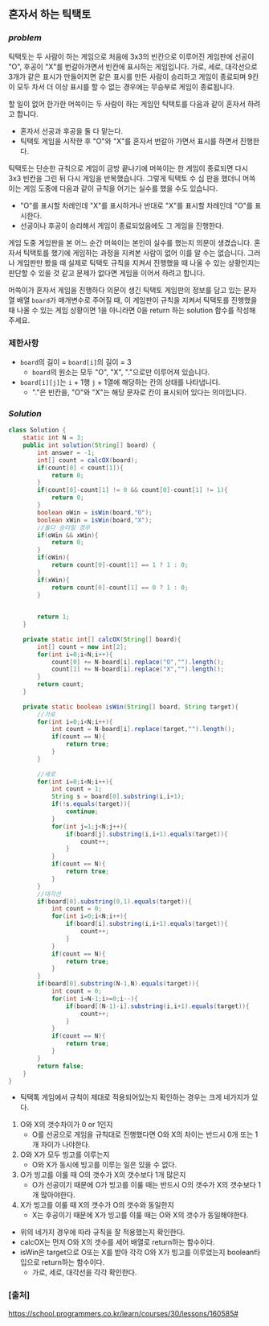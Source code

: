 ## **혼자서 하는 틱택토**


### ***problem***
틱택토는 두 사람이 하는 게임으로 처음에 3x3의 빈칸으로 이루어진 게임판에 선공이 "O", 후공이 "X"를 번갈아가면서 빈칸에 표시하는 게임입니다. 가로, 세로, 대각선으로 3개가 같은 표시가 만들어지면 같은 표시를 만든 사람이 승리하고 게임이 종료되며 9칸이 모두 차서 더 이상 표시를 할 수 없는 경우에는 무승부로 게임이 종료됩니다.

할 일이 없어 한가한 머쓱이는 두 사람이 하는 게임인 틱택토를 다음과 같이 혼자서 하려고 합니다.

- 혼자서 선공과 후공을 둘 다 맡는다.
- 틱택토 게임을 시작한 후 "O"와 "X"를 혼자서 번갈아 가면서 표시를 하면서 진행한다.

틱택토는 단순한 규칙으로 게임이 금방 끝나기에 머쓱이는 한 게임이 종료되면 다시 3x3 빈칸을 그린 뒤 다시 게임을 반복했습니다. 그렇게 틱택토 수 십 판을 했더니 머쓱이는 게임 도중에 다음과 같이 규칙을 어기는 실수를 했을 수도 있습니다.

- "O"를 표시할 차례인데 "X"를 표시하거나 반대로 "X"를 표시할 차례인데 "O"를 표시한다.
- 선공이나 후공이 승리해서 게임이 종료되었음에도 그 게임을 진행한다.

게임 도중 게임판을 본 어느 순간 머쓱이는 본인이 실수를 했는지 의문이 생겼습니다. 혼자서 틱택토를 했기에 게임하는 과정을 지켜본 사람이 없어 이를 알 수는 없습니다. 그러나 게임판만 봤을 때 실제로 틱택토 규칙을 지켜서 진행했을 때 나올 수 있는 상황인지는 판단할 수 있을 것 같고 문제가 없다면 게임을 이어서 하려고 합니다.

머쓱이가 혼자서 게임을 진행하다 의문이 생긴 틱택토 게임판의 정보를 담고 있는 문자열 배열 `board`가 매개변수로 주어질 때, 이 게임판이 규칙을 지켜서 틱택토를 진행했을 때 나올 수 있는 게임 상황이면 1을 아니라면 0을 return 하는 solution 함수를 작성해 주세요.

### **제한사항**
- `board`의 길이 = `board[i]`의 길이 = 3
    - `board`의 원소는 모두 "O", "X", "."으로만 이루어져 있습니다.
- `board[i][j]`는 `i` + 1행 `j` + 1열에 해당하는 칸의 상태를 나타냅니다.
    - "."은 빈칸을, "O"와 "X"는 해당 문자로 칸이 표시되어 있다는 의미입니다.

### ***Solution***
``` java
class Solution {
    static int N = 3;
    public int solution(String[] board) {
        int answer = -1;
        int[] count = calcOX(board);
        if(count[0] < count[1]){
            return 0;
        }
        if(count[0]-count[1] != 0 && count[0]-count[1] != 1){
            return 0;
        }
        boolean oWin = isWin(board,"O");
        boolean xWin = isWin(board,"X");
        //둘다 승리일 경우
        if(oWin && xWin){
            return 0;
        }
        if(oWin){
            return count[0]-count[1] == 1 ? 1 : 0;
        }
        if(xWin){
            return count[0]-count[1] == 0 ? 1 : 0;
        }
        

        return 1;
    }
    
    private static int[] calcOX(String[] board){
        int[] count = new int[2];
        for(int i=0;i<N;i++){
            count[0] += N-board[i].replace("O","").length();
            count[1] += N-board[i].replace("X","").length();
        }
        return count;
    }
    
    private static boolean isWin(String[] board, String target){
        //가로
        for(int i=0;i<N;i++){
            int count = N-board[i].replace(target,"").length();
            if(count == N){
                return true;
            }
        }
        
        //세로
        for(int i=0;i<N;i++){
            int count = 1;
            String s = board[0].substring(i,i+1);
            if(!s.equals(target)){
                continue;
            }
            for(int j=1;j<N;j++){
                if(board[j].substring(i,i+1).equals(target)){
                    count++;
                }
            }
            if(count == N){
                return true;
            }
        }
        //대각선
        if(board[0].substring(0,1).equals(target)){
            int count = 0;
            for(int i=0;i<N;i++){
                if(board[i].substring(i,i+1).equals(target)){
                    count++;
                }
            }
            if(count == N){
                return true;
            }
        }
        if(board[0].substring(N-1,N).equals(target)){
            int count = 0;
            for(int i=N-1;i>=0;i--){
                if(board[(N-1)-i].substring(i,i+1).equals(target)){
                    count++;
                }
            }
            if(count == N){
                return true;
            }
        }
        return false;
    }
}
```
- 틱택톡 게임에서 규칙이 제대로 적용되어있는지 확인하는 경우는 크게 네가지가 있다.
1. O와 X의 갯수차이가 0 or 1인지
    - O를 선공으로 게임을 규칙대로 진행했다면 O와 X의 차이는 반드시 0개 또는 1개 차이가 나야한다.
2. O와 X가 모두 빙고를 이루는지
    - O와 X가 동시에 빙고를 이루는 일은 있을 수 없다.
3. O가 빙고를 이룰 때 O의 갯수가 X의 갯수보다 1개 많은지
    - O가 선공이기 때문에 O가 빙고를 이룰 때는 반드시 O의 갯수가 X의 갯수보다 1개 많아야한다.
4. X가 빙고를 이룰 때 X의 갯수가 O의 갯수와 동일한지
    - X는 후공이기 때문에 X가 빙고를 이룰 때는 O와 X의 갯수가 동일해야한다.

- 위의 네가지 경우에 따라 규칙을 잘 적용했는지 확인한다.
- calcOX는 먼저 O와 X의 갯수를 세어 배열로 return하는 함수이다.
- isWin은 target으로 O또는 X를 받아 각각 O와 X가 빙고를 이루었는지 boolean타입으로 return하는 함수이다.
    - 가로, 세로, 대각선을 각각 확인한다.
### **[출처]**
https://school.programmers.co.kr/learn/courses/30/lessons/160585#